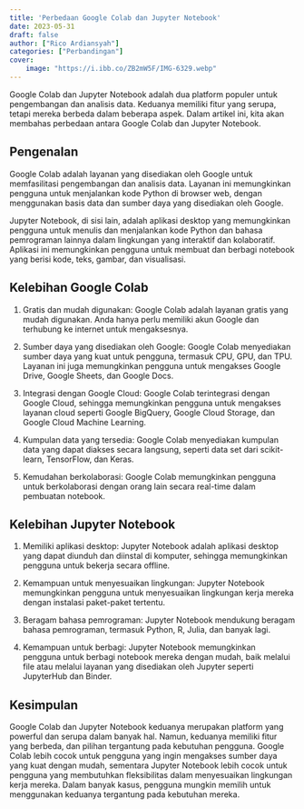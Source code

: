 ```yaml
---
title: 'Perbedaan Google Colab dan Jupyter Notebook'
date: 2023-05-31
draft: false
author: ["Rico Ardiansyah"]
categories: ["Perbandingan"]
cover:
    image: "https://i.ibb.co/ZB2mW5F/IMG-6329.webp"
---
```

Google Colab dan Jupyter Notebook adalah dua platform populer untuk pengembangan dan analisis data. Keduanya memiliki fitur yang serupa, tetapi mereka berbeda dalam beberapa aspek. Dalam artikel ini, kita akan membahas perbedaan antara Google Colab dan Jupyter Notebook.

## Pengenalan

Google Colab adalah layanan yang disediakan oleh Google untuk memfasilitasi pengembangan dan analisis data. Layanan ini memungkinkan pengguna untuk menjalankan kode Python di browser web, dengan menggunakan basis data dan sumber daya yang disediakan oleh Google.

Jupyter Notebook, di sisi lain, adalah aplikasi desktop yang memungkinkan pengguna untuk menulis dan menjalankan kode Python dan bahasa pemrograman lainnya dalam lingkungan yang interaktif dan kolaboratif. Aplikasi ini memungkinkan pengguna untuk membuat dan berbagi notebook yang berisi kode, teks, gambar, dan visualisasi.

## Kelebihan Google Colab

1. Gratis dan mudah digunakan: Google Colab adalah layanan gratis yang mudah digunakan. Anda hanya perlu memiliki akun Google dan terhubung ke internet untuk mengaksesnya.

2. Sumber daya yang disediakan oleh Google: Google Colab menyediakan sumber daya yang kuat untuk pengguna, termasuk CPU, GPU, dan TPU. Layanan ini juga memungkinkan pengguna untuk mengakses Google Drive, Google Sheets, dan Google Docs.

3. Integrasi dengan Google Cloud: Google Colab terintegrasi dengan Google Cloud, sehingga memungkinkan pengguna untuk mengakses layanan cloud seperti Google BigQuery, Google Cloud Storage, dan Google Cloud Machine Learning.

4. Kumpulan data yang tersedia: Google Colab menyediakan kumpulan data yang dapat diakses secara langsung, seperti data set dari scikit-learn, TensorFlow, dan Keras.

5. Kemudahan berkolaborasi: Google Colab memungkinkan pengguna untuk berkolaborasi dengan orang lain secara real-time dalam pembuatan notebook.

## Kelebihan Jupyter Notebook

1. Memiliki aplikasi desktop: Jupyter Notebook adalah aplikasi desktop yang dapat diunduh dan diinstal di komputer, sehingga memungkinkan pengguna untuk bekerja secara offline.

2. Kemampuan untuk menyesuaikan lingkungan: Jupyter Notebook memungkinkan pengguna untuk menyesuaikan lingkungan kerja mereka dengan instalasi paket-paket tertentu.

3. Beragam bahasa pemrograman: Jupyter Notebook mendukung beragam bahasa pemrograman, termasuk Python, R, Julia, dan banyak lagi.

4. Kemampuan untuk berbagi: Jupyter Notebook memungkinkan pengguna untuk berbagi notebook mereka dengan mudah, baik melalui file atau melalui layanan yang disediakan oleh Jupyter seperti JupyterHub dan Binder.

## Kesimpulan

Google Colab dan Jupyter Notebook keduanya merupakan platform yang powerful dan serupa dalam banyak hal. Namun, keduanya memiliki fitur yang berbeda, dan pilihan tergantung pada kebutuhan pengguna. Google Colab lebih cocok untuk pengguna yang ingin mengakses sumber daya yang kuat dengan mudah, sementara Jupyter Notebook lebih cocok untuk pengguna yang membutuhkan fleksibilitas dalam menyesuaikan lingkungan kerja mereka. Dalam banyak kasus, pengguna mungkin memilih untuk menggunakan keduanya tergantung pada kebutuhan mereka.
